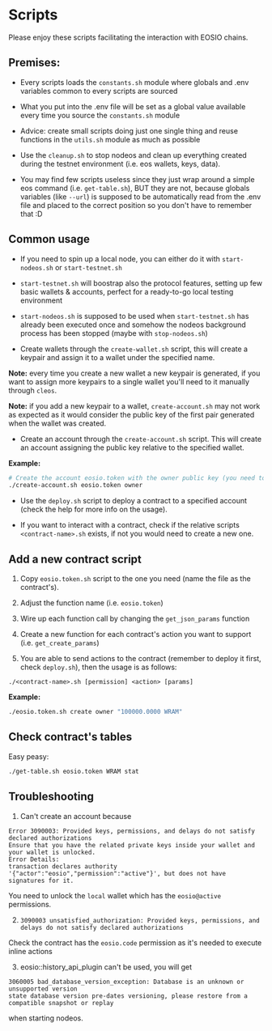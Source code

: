 # Scripts

Please enjoy these scripts facilitating the interaction with EOSIO chains.

## Premises:

- Every scripts loads the `constants.sh` module where globals and .env variables
  common to every scripts are sourced

- What you put into the .env file will be set as a global value available every time you source
  the `constants.sh` module

- Advice: create small scripts doing just one single thing and reuse functions in the `utils.sh`
  module as much as possible

- Use the `cleanup.sh` to stop nodeos and clean up everything created during the testnet environment
  (i.e. eos wallets, keys, data).

- You may find few scripts useless since they just wrap around a simple eos command (i.e. `get-table.sh`), BUT
  they are not, because globals variables (like `--url`) is supposed to be automatically read from the .env file and placed
  to the correct position so you don't have to remember that :D

## Common usage

- If you need to spin up a local node, you can either do it with `start-nodeos.sh` or `start-testnet.sh`

* `start-testnet.sh` will boostrap also the protocol features, setting up few basic wallets & accounts, perfect for a
  ready-to-go local testing environment

* `start-nodeos.sh` is supposed to be used when `start-testnet.sh` has already been executed once and somehow the
  nodeos background process has been stopped (maybe with `stop-nodeos.sh`)

- Create wallets through the `create-wallet.sh` script, this will create a keypair and assign it to a wallet under
  the specified name.

**Note:** every time you create a new wallet a new keypair is generated, if you want to assign more keypairs to a single
wallet you'll need to it manually through `cleos`.

**Note:** if you add a new keypair to a wallet, `create-account.sh` may not work as expected as it would consider the public
key of the first pair generated when the wallet was created.

- Create an account through the `create-account.sh` script. This will create an account assigning the public key relative to
  the specified wallet.

**Example:**

```bash
# Create the account eosio.token with the owner public key (you need to create the owner first)
./create-account.sh eosio.token owner
```

- Use the `deploy.sh` script to deploy a contract to a specified account (check the help for more info on the usage).

- If you want to interact with a contract, check if the relative scripts `<contract-name>.sh` exists, if not you would need
  to create a new one.

## Add a new contract script

1. Copy `eosio.token.sh` script to the one you need (name the file as the contract's).

2. Adjust the function name (i.e. `eosio.token`)

3. Wire up each function call by changing the `get_json_params` function

4. Create a new function for each contract's action you want to support (i.e. `get_create_params`)

5. You are able to send actions to the contract (remember to deploy it first, check `deploy.sh`), then the usage is as follows:

```
./<contract-name>.sh [permission] <action> [params]
```

**Example:**

```bash
./eosio.token.sh create owner "100000.0000 WRAM"
```

## Check contract's tables

Easy peasy:

```bash
./get-table.sh eosio.token WRAM stat
```

## Troubleshooting

1. Can't create an account because

```
Error 3090003: Provided keys, permissions, and delays do not satisfy declared authorizations
Ensure that you have the related private keys inside your wallet and your wallet is unlocked.
Error Details:
transaction declares authority '{"actor":"eosio","permission":"active"}', but does not have signatures for it.
```

You need to unlock the `local` wallet which has the `eosio@active` permissions.

2. `3090003 unsatisfied_authorization: Provided keys, permissions, and delays do not satisfy declared authorizations`

Check the contract has the `eosio.code` permission as it's needed to execute inline actions

3. eosio::history_api_plugin can't be used, you will get

```
3060005 bad_database_version_exception: Database is an unknown or unsupported version
state database version pre-dates versioning, please restore from a compatible snapshot or replay
```

when starting nodeos.

